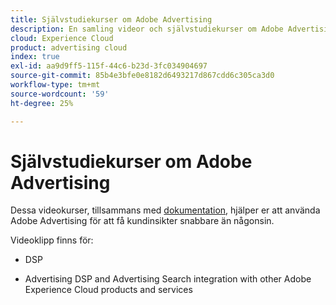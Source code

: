 ```yaml
---
title: Självstudiekurser om Adobe Advertising
description: En samling videor och självstudiekurser om Adobe Advertising.
cloud: Experience Cloud
product: advertising cloud
index: true
exl-id: aa9d9ff5-115f-44c6-b23d-3fc034904697
source-git-commit: 85b4e3bfe0e8182d6493217d867cdd6c305ca3d0
workflow-type: tm+mt
source-wordcount: '59'
ht-degree: 25%

---
```


# Självstudiekurser om Adobe Advertising

Dessa videokurser, tillsammans med [dokumentation](https://experienceleague.adobe.com/docs/advertising-cloud.html), hjälper er att använda Adobe Advertising för att få kundinsikter snabbare än någonsin.

Videoklipp finns för:

* DSP

* Advertising DSP and Advertising Search integration with other Adobe Experience Cloud products and services

<!--
See other -learn tutorials landing pages to get ideas for additional content
-->
